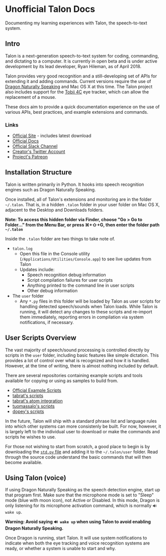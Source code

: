 # Unofficial Talon Docs

Documenting my learning experiences with Talon, the speech-to-text system.

## Intro

Talon is a next-generation speech-to-text system for coding, commanding, and dictating to a computer. It is currently in open beta and is under active development by its lead developer, Ryan Hileman, as of April 2018.

Talon provides very good recognition and a still-developing set of APIs for extending it and adding commands. Current versions require the use of [Dragon Naturally Speaking](https://www.nuance.com/dragon.html) and Mac OS X at this time. The Talon project also includes support for the [Tobii 4C](http://a.co/bILYudx) eye tracker, which can allow the replacement of a mouse.

These docs aim to provide a quick documentation experience on the use of various APIs, best practices, and example extensions and commands.

### Links

* [Official Site](https://talonvoice.com/) - includes latest download
* [Official Docs](https://talonvoice.com/docs/index.html)
* [Official Slack Channel](https://join.slack.com/t/talonvoice/shared_invite/enQtMjUzODA5NzQwNjYzLTY1NzZjNzM4NjVhZjZhYWFlNmZkYmU2YzE2ZjQxZjcyMTgwNDk5NDg2YzhmZDRmNmEwYThkODEyYjY4ZGZmODE)
* [Creator's Twitter Account](https://twitter.com/lunixbochs)
* [Project's Patreon](https://www.patreon.com/lunixbochs/overview)

## Installation Structure

Talon is written primarily in Python. It hooks into speech recognition engines such as Dragon Naturally Speaking.

Once installed, all of Talon's extensions and monitoring are in the folder `~/.talon`. That is, in a hidden `.talon` folder in your user folder on Mac OS X, adjacent to the Desktop and Downloads folders.

**Note: To access this hidden folder via Finder, choose "Go > Go to Folder..." from the Menu Bar, or press ⌘+⇧+G, then enter the folder path `~/.talon`**

Inside the `.talon` folder are two things to take note of.

* `talon.log`
    - Open this file in the Console utility (`/Applications/Utilities/Console.app`) to see live updates from Talon
    - Updates include:
        - Speech recognition debug information
        - Script compilation failures for user scripts
        - Anything printed to the command line in user scripts
        - Other debug information
* The `user` folder
    - Any `*.py` files in this folder will be loaded by Talon as user scripts for handling detected speech/sounds when Talon loads. While Talon is running, it will detect any changes to these scripts and re-import them immediately, reporting errors in compilation via system notifications, if necessary.

## User Scripts Overview

The vast majority of speech/sound processing is controlled directly by scripts in the `user` folder, including basic features like simple dictation. This provides a lot of control over what is recognized and how it is handled. However, at the time of writing, there is almost nothing included by default.

There are several repositories containing example scripts and tools available for copying or using as samples to build from.

* [Official Example Scripts](https://github.com/talonvoice/examples)
* [tabrat's scripts](https://github.com/tabrat/talon_user)
* [tabrat's atom integration](https://github.com/tuomassalo/atom-talon)
* [tuomassalo's scripts](https://github.com/tuomassalo/talon_user)
* [dopey's scripts](https://github.com/dopey/talon_user)

In the future, Talon will ship with a standard phrase list and language rules into which other systems can more consistenly be built. For now, however, it is largely left to the individual user to download or make the commands and scripts he wishes to use.

For those not wishing to start from scratch, a good place to begin is by downloading the [`std.py` file](https://github.com/talonvoice/examples/blob/master/std.py) and adding it to the `~/.talon/user` folder. Read through the source code understand the basic commands that will then become available.


## Using Talon (voice)

If using Dragon Naturally Speaking as the speech detection engine, start up that program first. Make sure that the microphone mode is set to "Sleep" mode (blue with moon icon), not Active or Disabled. In this mode, Dragon is only listening for its microphone activation command, which is normally `🔊 wake up`.

**Warning: Avoid saying `🔊 wake up` when using Talon to avoid enabling Dragon Naturally Speaking.**

Once Dragon is running, start Talon. It will use system notifications to indicate when both the eye tracking and voice recognition systems are ready, or whether a system is unable to start and why.
